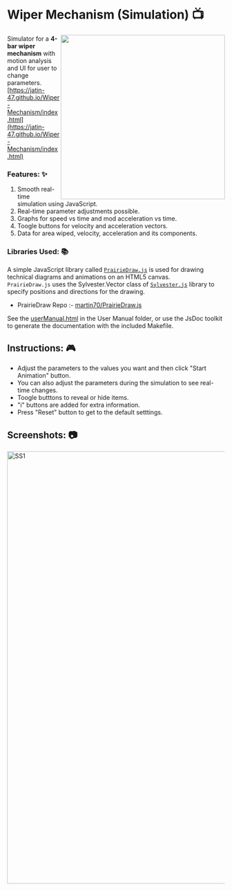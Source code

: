 # Wiper Mechanism (Simulation) 📺 
<img src="https://github.com/jatin-47/Wiper-Mechanism/blob/main/Images/title.gif" align="right" style="display:inline;" width="380" >

Simulator for a **4-bar wiper mechanism** with motion analysis and UI for user to change parameters.<br>
[https://jatin-47.github.io/Wiper-Mechanism/index.html](https://jatin-47.github.io/Wiper-Mechanism/index.html)

### Features: ✨
1. Smooth real-time simulation using JavaScript.
2. Real-time parameter adjustments possible.
3. Graphs for speed vs time and mod acceleration vs time.
4. Toogle buttons for velocity and acceleration vectors.
5. Data for area wiped, velocity, acceleration and its components. 

### Libraries Used: 📚
A simple JavaScript library called [``PrairieDraw.js``](https://prairielearn.readthedocs.io/en/latest/PrairieDraw/) is used for drawing technical diagrams and animations on an HTML5 canvas. <br>
``PrairieDraw.js`` uses the Sylvester.Vector class of [``Sylvester.js``](http://sylvester.jcoglan.com/docs.html) library to specify positions and directions for the drawing.
<br>

- PrairieDraw Repo :- [martin70/PrairieDraw.js](https://github.com/martin70/PrairieDraw.js)

See the [userManual.html](https://jatin-47.github.io/Wiper-Mechanism/User%20Manual/userManual.html) in the User Manual folder, or use the JsDoc toolkit to generate the documentation with the included Makefile.

## Instructions: 🎮
- Adjust the parameters to the values you want and then click "Start Animation" button.
- You can also adjust the parameters during the simulation to see real-time changes.
- Toogle butttons to reveal or hide items.
- "i" buttons are added for extra information.
- Press "Reset" button to get to the default setttings.

## Screenshots: 📷
<img src="https://github.com/jatin-47/Wiper-Mechanism/blob/main/Images/ss1.png" alt="SS1" width="1000">
